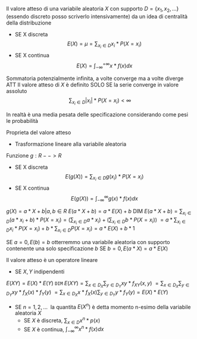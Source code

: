 Il valore atteso di una variabile aleatoria $X$ con supporto $D=\{x_1, x_2, …\}$ (essendo discreto posso scriverlo intensivamente) da un idea di centralità della distribuzione  
- SE X discreta
$$E(X)=\mu=\sum_{x_i\in D}x_i*P(X=x_i)$$
- SE X continua
$$E(X) = \int_{-\infty}^{+\infty}x*f(x) dx$$

Sommatoria potenzialmente infinita, a volte converge ma a volte diverge
ATT Il valore atteso di $X$ è definito SOLO SE la serie converge in valore assoluto
$$\sum_{x_i \in D}|x_i|*P(X=x_i) <\infty$$

In realtà è una media pesata delle specificazione considerando come pesi le probabilità

Proprieta del valore atteso
- Trasformazione lineare alla variabile aleatoria

Funzione $g: R --> R$

- SE X discreta  
$$E(g(X))=\sum_{x_i \in D}g(x_i)*P(X=x_i)$$
- SE X continua
$$E(g(X))=\int_{-\infty}^{\infty} g(x)*f(x) dx$$

$g(X) = a*X + b | a, b \in R$
$E(a*X+b) = a*E(X)+b$
DIM
$E(a*X + b)= \sum_{x_i \in D} (a*x_i+b)*P(X=x_i) = (\sum_{x_i \in D} a*x_i) + (\sum_{x_i \in D} b*P(X=x_i) )$
$= a*\sum_{x_i \in D} x_i*P(X=x_i) + b*\sum_{x_i \in D} P(X = x_i) = a*E(X) + b*1$

SE $a = 0, E(b) = b$ otterremmo una variabile aleatoria con supporto contenente una solo specificazione $b$
SE $b = 0, E(a*X) = a*E(X)$

Il valore atteso è un operatore lineare

- SE $X, Y$ indipendenti

$E(XY) = E(X) * E(Y)$
`DIM`
$E(XY) = \sum_{x \in D_X}\sum_{y \in D_Y} xy * f_{XY}(x, y)$
$=\sum_{x \in D_X}\sum_{y \in D_Y} xy * f_X(x) * f_Y(y)$
$=\sum_{x \in D_X}x*f_X(x)\sum_{y \in D_Y} y* f_Y(y) = E(X)*E(Y)$

- SE $n=1, 2, …$  la quantita $E(X^n)$ è detta momento n-esimo della variabile aleatoria $X$
	- SE $X$ è discreta, $\sum_{x \in D}x^n*p(x)$
	- SE $X$ è continua, $\int_{-\infty}^\infty x^n*f(x)dx$

